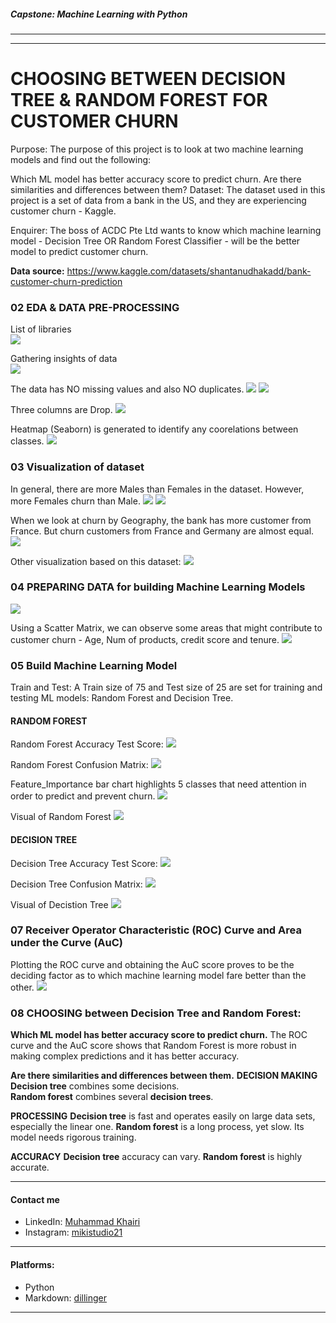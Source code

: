 ##### Capstone: Machine Learning with Python
---
---
# CHOOSING BETWEEN DECISION TREE & RANDOM FOREST FOR CUSTOMER CHURN

Purpose:
The purpose of this project is to look at two machine learning models and find out the following:

Which ML model has better accuracy score to predict churn.
Are there similarities and differences between them?
Dataset:
The dataset used in this project is a set of data from a bank in the US, and they are experiencing customer churn - Kaggle.

Enquirer:
The boss of ACDC Pte Ltd wants to know which machine learning model - Decision Tree OR Random Forest Classifier - will be the better model to predict customer churn.

**Data source:**
https://www.kaggle.com/datasets/shantanudhakadd/bank-customer-churn-prediction

### 02 EDA & DATA PRE-PROCESSING
List of libraries \
![](13-import-library.png)

Gathering insights of data \
![](14-data-overview.png)

The data has NO missing values and also NO duplicates.
![](16-missing-values.png)
![](17-no-duplicates.png)

Three columns are Drop.
![](18-drop-3-columns.png)

Heatmap (Seaborn) is generated to identify any coorelations between classes.
![](01-Heatmap.jpg)

### 03 Visualization of dataset
In general, there are more Males than Females in the dataset. However, more Females churn than Male.
![](02-No-of-Females-and-Males.jpg)
![](03-Gender-Exited.png)

When we look at churn by Geography, the bank has more customer from France. But churn customers from France and Germany are almost equal.
![](04-Geography-Exited.png)

Other visualization based on this dataset:
![](05-3x3-Subplot.jpg)

### 04 PREPARING DATA for building Machine Learning Models
![](15-preparing-data.png)

Using a Scatter Matrix, we can observe some areas that might contribute to customer churn - Age, Num of products, credit score and tenure.
![](06-Scatter-Matrix.jpg)

### 05 Build Machine Learning Model
Train and Test:
A Train size of 75 and Test size of 25 are set for training and testing ML models: Random Forest and Decision Tree.

#### RANDOM FOREST
Random Forest Accuracy Test Score:
![](19-rfc-accuracy-test.png)

Random Forest Confusion Matrix:
![](07-CM-Random-Forest.jpg)

Feature_Importance bar chart highlights 5 classes that need attention in order to predict and prevent churn.
![](08-Feature-Importance.jpg)

Visual of Random Forest
![](09-Random-Forest-Tree.jpg)

#### DECISION TREE
Decision Tree Accuracy Test Score:
![](20-dt-accuracy-test.png)

Decision Tree Confusion Matrix:
![](10-CM-Decision-Tree.jpg)

Visual of Decistion Tree
![](11-Decision-Tree.jpg)

### 07 Receiver Operator Characteristic (ROC) Curve and Area under the Curve (AuC)
Plotting the ROC curve and obtaining the AuC score proves to be the deciding factor as to which machine learning model fare better than the other.
![](12-ROC-Curve.jpg)

### 08 CHOOSING between Decision Tree and Random Forest:

**Which ML model has better accuracy score to predict churn.**
The ROC curve and the AuC score shows that Random Forest is more robust in making complex predictions and it has better accuracy.

**Are there similarities and differences between them.**
**DECISION MAKING**
**Decision tree** combines some decisions.  
**Random forest** combines several **decision trees**. 

**PROCESSING**
**Decision tree** is fast and operates easily on large data sets, especially the linear one.
**Random forest** is a long process, yet slow. Its model needs rigorous training.

**ACCURACY**
**Decision tree** accuracy can vary.
**Random forest** is highly accurate.

---

#### Contact me
- LinkedIn: [Muhammad Khairi](www.linkedin.com/in/muhammd-khairi-boyani-10694061)
- Instagram: [mikistudio21](https://www.instagram.com/mikistudio21/)

---
#### Platforms:
- Python
- Markdown: [dillinger](https://dillinger.io)

---


